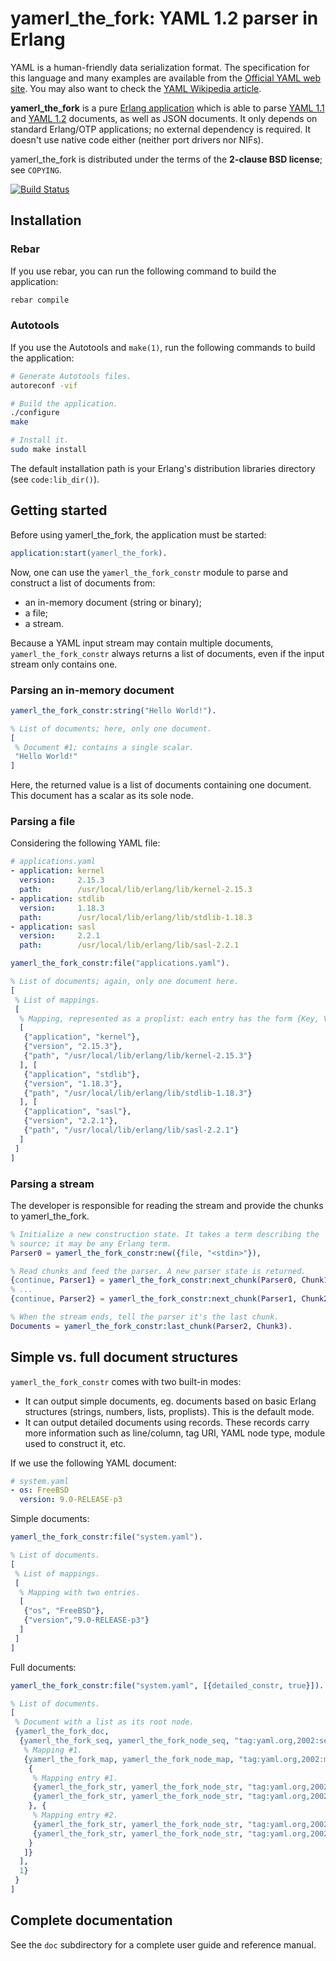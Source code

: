 # yamerl_the_fork: YAML 1.2 parser in Erlang

YAML is a human-friendly data serialization format. The specification
for this language and many examples are available from the [Official
YAML web site](http://www.yaml.org/). You may also want to check the
[YAML Wikipedia article](http://en.wikipedia.org/wiki/YAML).

**yamerl_the_fork** is a pure [Erlang application](http://www.erlang.org/)
which is able to parse [YAML 1.1](http://yaml.org/spec/1.1/) and [YAML
1.2](http://www.yaml.org/spec/1.2/spec.html) documents, as well as
JSON documents. It only depends on standard Erlang/OTP applications;
no external dependency is required. It doesn't use native code either
(neither port drivers nor NIFs).

yamerl_the_fork is distributed under the terms of the **2-clause BSD license**;
see `COPYING`.

[![Build Status](https://travis-ci.org/yakaz/yamerl_the_fork.svg?branch=master)](https://travis-ci.org/yakaz/yamerl_the_fork)

## Installation

### Rebar

If you use rebar, you can run the following command to build the
application:
```bash
rebar compile
```

### Autotools

If you use the Autotools and `make(1)`, run the following commands to
build the application:
```bash
# Generate Autotools files.
autoreconf -vif

# Build the application.
./configure
make

# Install it.
sudo make install
```

The default installation path is your Erlang's distribution libraries
directory (see `code:lib_dir()`).

## Getting started

Before using yamerl_the_fork, the application must be started:
```erlang
application:start(yamerl_the_fork).
```

Now, one can use the `yamerl_the_fork_constr` module to parse and construct a
list of documents from:
* an in-memory document (string or binary);
* a file;
* a stream.

Because a YAML input stream may contain multiple documents,
`yamerl_the_fork_constr` always returns a list of documents, even if the input
stream only contains one.

### Parsing an in-memory document

```erlang
yamerl_the_fork_constr:string("Hello World!").
```
```erlang
% List of documents; here, only one document.
[
 % Document #1; contains a single scalar.
 "Hello World!"
]
```

Here, the returned value is a list of documents containing one document.
This document has a scalar as its sole node.

### Parsing a file

Considering the following YAML file:
```yaml
# applications.yaml
- application: kernel
  version:     2.15.3
  path:        /usr/local/lib/erlang/lib/kernel-2.15.3
- application: stdlib
  version:     1.18.3
  path:        /usr/local/lib/erlang/lib/stdlib-1.18.3
- application: sasl
  version:     2.2.1
  path:        /usr/local/lib/erlang/lib/sasl-2.2.1
```

```erlang
yamerl_the_fork_constr:file("applications.yaml").
```
```erlang
% List of documents; again, only one document here.
[
 % List of mappings.
 [
  % Mapping, represented as a proplist: each entry has the form {Key, Value}.
  [
   {"application", "kernel"},
   {"version", "2.15.3"},
   {"path", "/usr/local/lib/erlang/lib/kernel-2.15.3"}
  ], [
   {"application", "stdlib"},
   {"version", "1.18.3"},
   {"path", "/usr/local/lib/erlang/lib/stdlib-1.18.3"}
  ], [
   {"application", "sasl"},
   {"version", "2.2.1"},
   {"path", "/usr/local/lib/erlang/lib/sasl-2.2.1"}
  ]
 ]
]
```

### Parsing a stream

The developer is responsible for reading the stream and provide the
chunks to yamerl_the_fork.

```erlang
% Initialize a new construction state. It takes a term describing the
% source; it may be any Erlang term.
Parser0 = yamerl_the_fork_constr:new({file, "<stdin>"}),

% Read chunks and feed the parser. A new parser state is returned.
{continue, Parser1} = yamerl_the_fork_constr:next_chunk(Parser0, Chunk1),
% ...
{continue, Parser2} = yamerl_the_fork_constr:next_chunk(Parser1, Chunk2),

% When the stream ends, tell the parser it's the last chunk.
Documents = yamerl_the_fork_constr:last_chunk(Parser2, Chunk3).
```

## Simple vs. full document structures

`yamerl_the_fork_constr` comes with two built-in modes:
* It can output simple documents, eg. documents based on basic Erlang
    structures (strings, numbers, lists, proplists). This is the default
    mode.
* It can output detailed documents using records. These records carry
    more information such as line/column, tag URI, YAML node type, module
    used to construct it, etc.

If we use the following YAML document:
```yaml
# system.yaml
- os: FreeBSD
  version: 9.0-RELEASE-p3
```

Simple documents:
```erlang
yamerl_the_fork_constr:file("system.yaml").
```
```erlang
% List of documents.
[
 % List of mappings.
 [
  % Mapping with two entries.
  [
   {"os", "FreeBSD"},
   {"version","9.0-RELEASE-p3"}
  ]
 ]
]
```

Full documents:
```erlang
yamerl_the_fork_constr:file("system.yaml", [{detailed_constr, true}]).
```
```erlang
% List of documents.
[
 % Document with a list as its root node.
 {yamerl_the_fork_doc,
  {yamerl_the_fork_seq, yamerl_the_fork_node_seq, "tag:yaml.org,2002:seq", [{line, 2}, {column, 1}], [
   % Mapping #1.
   {yamerl_the_fork_map, yamerl_the_fork_node_map, "tag:yaml.org,2002:map", [{line, 2}, {column, 3}], [
    {
     % Mapping entry #1.
     {yamerl_the_fork_str, yamerl_the_fork_node_str, "tag:yaml.org,2002:str", [{line, 2}, {column, 3}], "os"},
     {yamerl_the_fork_str, yamerl_the_fork_node_str, "tag:yaml.org,2002:str", [{line, 2}, {column, 7}], "FreeBSD"}
    }, {
     % Mapping entry #2.
     {yamerl_the_fork_str, yamerl_the_fork_node_str, "tag:yaml.org,2002:str", [{line, 3}, {column, 3}], "version"},
     {yamerl_the_fork_str, yamerl_the_fork_node_str, "tag:yaml.org,2002:str", [{line, 3}, {column, 12}], "9.0-RELEASE-p3"}
    }
   ]}
  ],
  1}
 }
]
```

## Complete documentation

See the `doc` subdirectory for a complete user guide and reference
manual.

